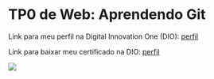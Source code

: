 <h1>TP0 de Web: Aprendendo Git</h1>

Link para meu perfil na Digital Innovation One (DIO):
<a href="https://web.digitalinnovation.one/users/saviocampolina9?tab=achievements" target="_blank">
perfil
</a>

Link para baixar meu certificado na DIO:
<a href="https://certificates.digitalinnovation.one/0F4CADD7" target="_blank">
perfil
</a>

<img src="https://fegemo.github.io/cefet-web/images/medalha-curso-git-na-dio.png">
